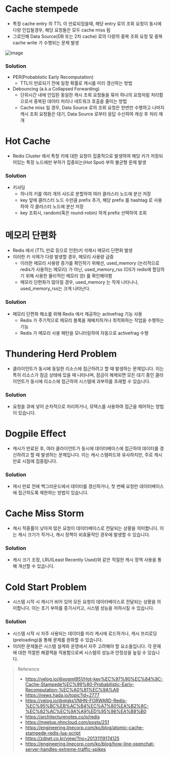 # Cache stempede
* 특정 cache entry 의 TTL 이 만료되었을때, 해당 entry 로의 조회 요청이 동시에 다량 인입될경우, 해당 요청들은 모두 cache miss 됨
* 그로인해 Data Source(DB 또는 2차 cache) 로의 다량의 중복 조회 요청 및 중복 cache write 가 수행되는 문제 발생

![image](https://github.com/user-attachments/assets/ce8f40ff-9660-47eb-9996-5af963277ca3)

### Solution 
* PER(Probablistic Early Recomputation)
  * TTL이 만료되기 전에 일정 확률로 캐시를 미리 갱신하는 방법 
* Debouncing (a.k.a Collapsed Forwarding)
  * 단위시간 내에 인입된 동일한 캐시 조회 요청들을 묶어 하나의 요청처럼 처리함으로서 중복된 데이터 처리나 네트워크 호출을 줄이는 방법
  * Cache miss 일 경우, Data Source 로의 조회 요청은 한번만 수행하고 나머지 캐시 조회 요청들은 대기, Data Source 로부터 응답 수신하여 캐싱 후 처리 재개


# Hot Cache
* Redis Cluster 에서 특정 키에 대한 요청이 집중적으로 발생하여 해당 키가 저장되어있는 특정 노드에만 부하가 집중되는(Hot Spot) 부하 불균형 문제 발생

### Solution
* 키샤딩
  * 하나의 키를 여러 개의 샤드로 분할하여 여러 클러스터 노드에 분산 저장
  * key 앞에 클러스터 노드 수만큼 prefix 추가, 해당 prefix 를 hashtag 로 사용하여 각 클러스터 노드에 분산 저장
  * key 조회시, random(혹은 round-robin) 하게 prefix 선택하여 조회


# 메모리 단편화
* Redis 에서 (TTL 만료 등으로 인한)키 삭제시 메모리 단편화 발생
* 이러한 키 삭제가 다량 발생할 경우, 메모리 사용량 급증
  * 이러한 메모리 사용량 증가를 확인하기 위해선, used_memory (논리적으로 redis가 사용하는 메모리) 가 아닌, used_memory_rss (OS가 redis에 할당하기 위해 사용한 물리적인 메모리 양) 를 확인해야함
  * 메모리 단편화가 많아질 경우, used_memory 는 작게 나타나나, used_memory_rss는 크게 나타난다.

### Solution
* 메모리 단편화 해소를 위해 Redis 에서 제공하는 activefrag 기능 사용
  * Redis 가 주기적으로 메모리 블록을 재배치하거나 최적화하는 작업을 수행하는 기능 
  * Redis 가 메모리 사용 패턴을 모니터링하여 자동으로 activefrag 수행  


# Thundering Herd Problem
* 클라이언트가 동시에 동일한 리소스에 접근하려고 할 때 발생하는 문제입니다. 이는 특히 리소스가 잠금 상태에 있을 때 나타나며, 잠금이 해제되면 모든 대기 중인 클라이언트가 동시에 리소스에 접근하여 시스템에 과부하를 초래할 수 있습니다.

### Solution
* 요청을 큐에 넣어 순차적으로 처리하거나, 뮤텍스를 사용하여 접근을 제어하는 방법이 있습니다. 


# Dogpile Effect
* 캐시가 만료된 후, 여러 클라이언트가 동시에 데이터베이스에 접근하여 데이터를 갱신하려고 할 때 발생하는 문제입니다. 이는 캐시 스탬피드와 유사하지만, 주로 캐시 만료 시점에 집중됩니다.

### Solution
* 캐시 만료 전에 백그라운드에서 데이터를 갱신하거나, 첫 번째 요청만 데이터베이스에 접근하도록 제한하는 방법이 있습니다.


# Cache Miss Storm
* 캐시 적중률이 낮아져 많은 요청이 데이터베이스로 전달되는 상황을 의미합니다. 이는 캐시 크기가 작거나, 캐시 정책이 비효율적인 경우에 발생할 수 있습니다.

### Solution
* 캐시 크기 조정, LRU(Least Recently Used)와 같은 적절한 캐시 정책 사용을 통해 개선할 수 있습니다.


# Cold Start Problem
* 시스템 시작 시 캐시가 비어 있어 모든 요청이 데이터베이스로 전달되는 상황을 의미합니다. 이는 초기 부하를 증가시키고, 시스템 성능을 저하시킬 수 있습니다.

### Solution
* 시스템 시작 시 자주 사용되는 데이터를 미리 캐시에 로드하거나, 캐시 프리로딩(preloading)을 통해 문제를 완화할 수 있습니다. 
* 이러한 문제들은 시스템 설계와 운영에서 자주 고려해야 할 요소들입니다. 각 문제에 대한 적절한 해결책을 적용함으로써 시스템의 성능과 안정성을 높일 수 있습니다.


> Reference
> * https://velog.io/@xogml951/Hot-key%EC%97%90%EC%84%9C-Cache-Stampede%EC%99%80-Probabilistic-Early-Recomputation-%EC%A0%81%EC%9A%A9
> * https://news.hada.io/topic?id=2777
> * https://velog.io/@qlgks1/NHN-FORWARD-Redis-%EC%95%BC%EB%AC%B4%EC%A7%80%EA%B2%8C-%EC%82%AC%EC%9A%A9%ED%95%98%EA%B8%B0
> * https://architecturenotes.co/p/redis
> * https://meetup.nhncloud.com/posts/251
> * https://engineering.linecorp.com/ko/blog/atomic-cache-stampede-redis-lua-script
> * https://zdnet.co.kr/view/?no=20131119174125
> * https://engineering.linecorp.com/ko/blog/how-line-openchat-server-handles-extreme-traffic-spikes
